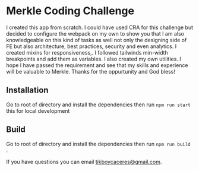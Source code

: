 # Merkle Coding Challenge

I created this app from scratch. I could have used CRA for this challenge but decided to configure the webpack on my own to show you that I am also knowledgeable on this kind of tasks as well not only the designing side of FE but also architecture, best practices, security and even analytics. I created mixins for responsiveness,. I followed tailwinds min-width breakpoints and add them as variables. I also created my own utilities. I hope I have passed the requirement and see that my skills and experience will be valuable to Merkle. Thanks for the oppurtunity and God bless!

## Installation

Go to root of directory and install the dependencies then run `npm run start` this for local development

## Build

Go to root of directory and install the dependencies then run `npm run build` .

If you have questions you can email tikboycaceres@gmail.com.
